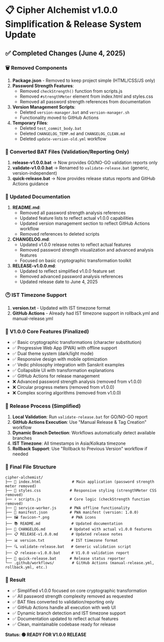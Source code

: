 # 📋 Cipher Alchemist v1.0.0 Simplification & Release System Update

## ✅ Completed Changes (June 4, 2025)

### 🗑️ **Removed Components**
1. **Package.json** - Removed to keep project simple (HTML/CSS/JS only)
2. **Password Strength Features**:
   - Removed `checkStrength()` function from scripts.js
   - Removed `#strengthMeter` element from index.html and styles.css
   - Removed all password strength references from documentation
3. **Version Management Scripts**:
   - Deleted `version-manager.bat` and `version-manager.sh`
   - Functionality moved to GitHub Actions
4. **Temporary Files**:
   - Deleted `test_commit_body.bat`
   - Deleted `CHANGELOG_TEMP.md` and `CHANGELOG_CLEAN.md`
   - Deleted `update-version-old.yml` workflow

### 🔄 **Converted BAT Files** (Validation/Reporting Only)
1. **release-v1.0.0.bat** → Now provides GO/NO-GO validation reports only
2. **validate-v1.0.0.bat** → Renamed to `validate-release.bat` (generic, version-independent)
3. **quick-release.bat** → Now provides release status reports and GitHub Actions guidance

### 📝 **Updated Documentation**
1. **README.md**:
   - Removed all password strength analysis references
   - Updated feature lists to reflect actual v1.0.0 capabilities
   - Updated version management section to reflect GitHub Actions workflow
   - Removed references to deleted scripts
2. **CHANGELOG.md**:
   - Updated v1.0.0 release notes to reflect actual features
   - Removed password strength visualization and advanced analysis features
   - Focused on basic cryptographic transformation toolkit
3. **RELEASE-v1.0.0.md**:
   - Updated to reflect simplified v1.0.0 feature set
   - Removed advanced password analysis references
   - Updated release date to June 4, 2025

### 🕐 **IST Timezone Support**
1. **version.txt** - Updated with IST timezone format
2. **GitHub Actions** - Already had IST timezone support in rollback.yml and manual-release.yml

### 🎯 **V1.0.0 Core Features** (Finalized)
- ✅ Basic cryptographic transformations (character substitution)
- ✅ Progressive Web App (PWA) with offline support  
- ✅ Dual theme system (dark/light mode)
- ✅ Responsive design with mobile optimization
- ✅ Vedic philosophy integration with Sanskrit examples
- ✅ Collapsible UI with transformation explanations
- ✅ GitHub Actions for release management
- ❌ Advanced password strength analysis (removed from v1.0.0)
- ❌ Circular progress meters (removed from v1.0.0)
- ❌ Complex scoring algorithms (removed from v1.0.0)

### 🚀 **Release Process** (Simplified)
1. **Local Validation**: Run `validate-release.bat` for GO/NO-GO report
2. **GitHub Actions Execution**: Use "Manual Release & Tag Creation" workflow
3. **Dynamic Branch Detection**: Workflows automatically detect available branches
4. **IST Timezone**: All timestamps in Asia/Kolkata timezone
5. **Rollback Support**: Use "Rollback to Previous Version" workflow if needed

### 📁 **Final File Structure**
```
cipher-alchemist/
├── 📄 index.html              # Main application (password strength meter removed)
├── 🎨 styles.css             # Responsive styling (strengthMeter CSS removed)
├── ⚡ scripts.js             # Core logic (checkStrength function removed)
├── 🔧 service-worker.js      # PWA offline functionality
├── 📱 manifest.json          # PWA manifest (version: 1.0.0)
├── 🖼️ favicon-*.png          # PWA icons
├── 📚 README.md              # Updated documentation
├── 📝 CHANGELOG.md           # Updated with actual v1.0.0 features
├── 📋 RELEASE-v1.0.0.md      # Updated release notes
├── 📊 version.txt            # IST timezone format
├── 🔍 validate-release.bat   # Generic validation script
├── 📋 release-v1.0.0.bat     # V1.0.0 validation report
├── 🚀 quick-release.bat      # Release status reporter
└── .github/workflows/        # GitHub Actions (manual-release.yml, rollback.yml, etc.)
```

### 🎯 **Result**
- ✅ Simplified v1.0.0 focused on core cryptographic transformation
- ✅ All password strength complexity removed as requested
- ✅ BAT files converted to validation/reporting only
- ✅ GitHub Actions handle all execution with web UI
- ✅ Dynamic branch detection and IST timezone support
- ✅ Documentation updated to reflect actual features
- ✅ Clean, maintainable codebase ready for release

**Status: 🟢 READY FOR V1.0.0 RELEASE**

